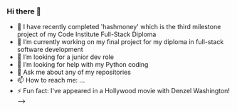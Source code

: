 ### Hi there 👋

- 🔭 I have recently completed 'hashmoney' which is the third milestone project of my Code Institute Full-Stack Diploma 
- 🌱 I’m currently working on my final project for my diploma in full-stack software development
- 👯 I’m looking for a junior dev role
- 🤔 I’m looking for help with my Python coding
- 💬 Ask me about any of my repositories
- 📫 How to reach me: ...
- ⚡ Fun fact: I've appeared in a Hollywood movie with Denzel Washington!
-->
